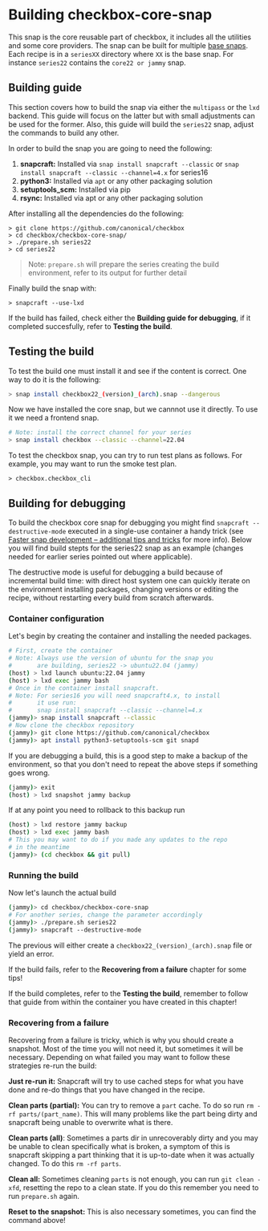 # Building checkbox-core-snap
This snap is the core reusable part of checkbox, it includes all the utilities
and some core providers. The snap can be built for multiple 
[base snaps](https://snapcraft.io/docs/base-snaps). Each recipe is in a `seriesXX`
 directory where `XX` is the base snap. For instance `series22` contains
 the `core22 or jammy` snap.

## Building guide
This section covers how to build the snap via either the `multipass` or the 
`lxd` backend. This guide will focus on the latter
but with small adjustments can be used for the former. Also, this guide will
build the `series22` snap, adjust the commands to build any other.

In order to build the snap you are going to need the following:
1. **snapcraft:** Installed via `snap install snapcraft --classic` or 
`snap install snapcraft --classic --channel=4.x` for series16
2. **python3:** Installed via `apt` or any other packaging solution
3. **setuptools_scm:** Installed via pip
4. **rsync:** Installed via apt or any other packaging solution

After installing all the dependencies do the following:
```
> git clone https://github.com/canonical/checkbox
> cd checkbox/checkbox-core-snap/
> ./prepare.sh series22
> cd series22
```

> Note: `prepare.sh` will prepare the series creating the build environment, 
> refer to its output for further detail

Finally build the snap with:
```
> snapcraft --use-lxd
```

If the build has failed, check either the **Building guide for debugging**, if
it completed succesfully, refer to **Testing the build**.

## Testing the build
To test the build one must install it and see if the content is correct.
One way to do it is the following:

```bash
> snap install checkbox22_(version)_(arch).snap --dangerous
```
Now we have installed the core snap, but we cannnot use it directly. To use it
we need a frontend snap. 
```bash
# Note: install the correct channel for your series
> snap install checkbox --classic --channel=22.04
```
To test the checkbox snap, you can try to run test plans as follows.
For example, you may want to run the smoke test plan.
```
> checkbox.checkbox_cli
```

## Building for debugging
To build the checkbox core snap for debugging you might find 
`snapcraft --destructive-mode` executed in a single-use container a handy trick 
(see [Faster snap development – additional tips and tricks](https://snapcraft.io/blog/faster-snap-development-additional-tips-and-tricks)
for more info). 
Below you will find build stepts for the series22 snap as an example 
(changes needed for earlier series pointed out where applicable).

The destructive mode is useful for debugging a build because of incremental 
build time: with direct host system one can quickly iterate on the environment
installing packages, changing versions or editing the recipe, without restarting
every build from scratch afterwards.

### Container configuration
Let's begin by creating the container and installing the needed packages.
```bash
# First, create the container
# Note: Always use the version of ubuntu for the snap you 
#       are building, series22 -> ubuntu22.04 (jammy)
(host) > lxd launch ubuntu:22.04 jammy
(host) > lxd exec jammy bash
# Once in the container install snapcraft.
# Note: For series16 you will need snapcraft4.x, to install
#       it use run: 
#       snap install snapcraft --classic --channel=4.x
(jammy)> snap install snapcraft --classic
# Now clone the checkbox repository
(jammy)> git clone https://github.com/canonical/checkbox
(jammy)> apt install python3-setuptools-scm git snapd
```
If you are debugging a build, this is a good step to make a backup of the
environment, so that you don't need to repeat the above steps if something
goes wrong.
```bash
(jammy)> exit
(host) > lxd snapshot jammy backup
```
If at any point you need to rollback to this backup run
```bash
(host) > lxd restore jammy backup
(host) > lxd exec jammy bash
# This you may want to do if you made any updates to the repo
# in the meantime
(jammy)> (cd checkbox && git pull)
```
### Running the build
Now let's launch the actual build
```bash
(jammy)> cd checkbox/checkbox-core-snap
# For another series, change the parameter accordingly
(jammy)> ./prepare.sh series22
(jammy)> snapcraft --destructive-mode
```
The previous will either create a `checkbox22_(version)_(arch).snap` file or
yield an error. 

If the build fails, refer to the **Recovering from a failure** chapter for some
tips!

If the build completes, refer to the **Testing the build**, remember to follow
that guide from within the container you have created in this chapter!

### Recovering from a failure

Recovering from a failure is tricky, which is why you should create a
snapshot. Most of the time you will not need it, but sometimes it will be
necessary. Depending on what failed you may want to follow these strategies
re-run the build:

**Just re-run it:** Snapcraft will try to use cached steps for what you have
done and re-do things that you have changed in the recipe. 

**Clean parts (partial):** You can try to remove a `part` cache. To do so run
`rm -rf parts/(part_name)`. This will many problems like the part being dirty
and snapcraft being unable to overwrite what is there.

**Clean parts (all)**: Sometimes a parts dir in unrecoverably dirty and you
may be unable to clean specifically what is broken, a symptom of this is
snapcraft skipping a part thinking that it is up-to-date when it was actually
changed. To do this `rm -rf parts`.

**Clean all:** Sometimes cleaning `parts` is not enough, you can run
`git clean -xfd`, resetting the repo to a clean state. If you do this remember
you need to run `prepare.sh` again.

**Reset to the snapshot:** This is also necessary sometimes, you can find the
command above! 


